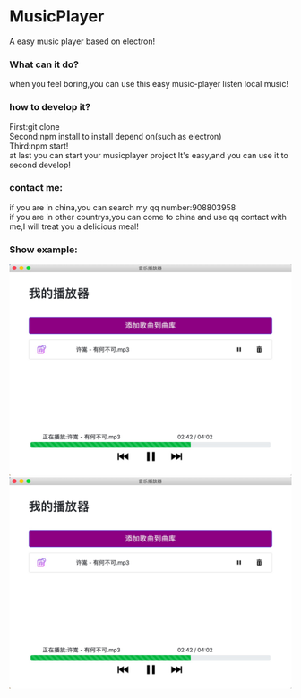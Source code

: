 # MusicPlayer
A easy music player based on electron!
### What can it do?
when you feel boring,you can use this easy music-player listen local music!
### how to develop it?
First:git clone</br>
Second:npm install to install depend on(such as electron)</br>
Third:npm start!</br>
at last you can start your musicplayer project
It's easy,and you can use it to second develop!</br>
### contact me:
if you are in china,you can search my qq number:908803958</br>
if you are in other countrys,you can come to china and use qq contact with me,I will treat you a delicious meal!
### Show example:
!["example1"](https://github.com/PonyWilliam/MusicPlayer/blob/master/images/example1.png)
!["example2"](https://github.com/PonyWilliam/MusicPlayer/blob/master/images/example1.png)
